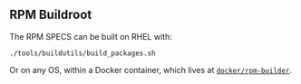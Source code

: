 ## RPM Buildroot

The RPM SPECS can be built on RHEL with:

    ./tools/buildutils/build_packages.sh

Or on any OS, within a Docker container, which lives at [`docker/rpm-builder`](https://github.com/google/android-cuttlefish/tree/rpmbuild/docker/rpm-builder).

